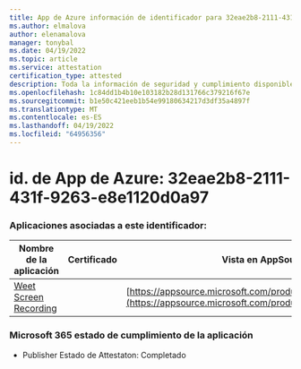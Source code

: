 ```yaml
---
title: App de Azure información de identificador para 32eae2b8-2111-431f-9263-e8e1120d0a97
ms.author: elmalova
author: elenamalova
manager: tonybal
ms.date: 04/19/2022
ms.topic: article
ms.service: attestation
certification_type: attested
description: Toda la información de seguridad y cumplimiento disponible para 32eae2b8-2111-431f-9263-e8e1120d0a97.
ms.openlocfilehash: 1c84dd1b4b10e103182b28d131766c379216f67e
ms.sourcegitcommit: b1e50c421eeb1b54e99180634217d3df35a4897f
ms.translationtype: MT
ms.contentlocale: es-ES
ms.lasthandoff: 04/19/2022
ms.locfileid: "64956356"
---
```

# <a name="azure-app-id-32eae2b8-2111-431f-9263-e8e1120d0a97"></a>id. de App de Azure: 32eae2b8-2111-431f-9263-e8e1120d0a97


### <a name="apps-associated-with-this-id"></a>Aplicaciones asociadas a este identificador:
| **Nombre de la aplicación** | **Certificado** | **Vista en AppSource** |
|--------------|---------------|-----------------------|
| [Weet Screen Recording](../forward/WA200003284.md) |  | [https://appsource.microsoft.com/product/office/WA200003284](https://appsource.microsoft.com/product/office/WA200003284) |

### <a name="microsoft-365-app-compliance-status"></a>Microsoft 365 estado de cumplimiento de la aplicación
- Publisher Estado de Attestaton: Completado
